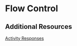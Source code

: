 Flow Control
============





Additional Resources
-----------

[Activity Responses](https://github.com/Fr8org/Fr8Core/blob/master/Docs/ForDevelopers/Objects/Activities/ActivityResponses.md)
